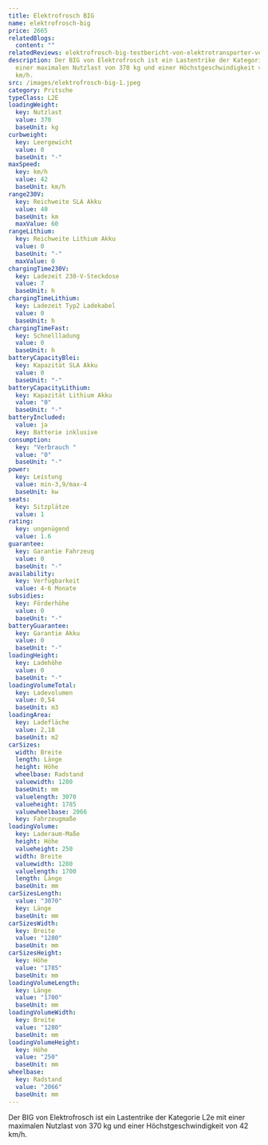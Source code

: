 ```yaml
---
title: Elektrofrosch BIG
name: elektrofrosch-big
price: 2665
relatedBlogs:
  content: ""
relatedReviews: elektrofrosch-big-testbericht-von-elektrotransporter-vergleich
description: Der BIG von Elektrofrosch ist ein Lastentrike der Kategorie L2e mit
  einer maximalen Nutzlast von 370 kg und einer Höchstgeschwindigkeit von 42
  km/h.
src: /images/elektrofrosch-big-1.jpeg
category: Pritsche
typeClass: L2E
loadingWeight:
  key: Nutzlast
  value: 370
  baseUnit: kg
curbweight:
  key: Leergewicht
  value: 0
  baseUnit: "-"
maxSpeed:
  key: km/h
  value: 42
  baseUnit: km/h
range230V:
  key: Reichweite SLA Akku
  value: 40
  baseUnit: km
  maxValue: 60
rangeLithium:
  key: Reichweite Lithium Akku
  value: 0
  baseUnit: "-"
  maxValue: 0
chargingTime230V:
  key: Ladezeit 230-V-Steckdose
  value: 7
  baseUnit: h
chargingTimeLithium:
  key: Ladezeit Typ2 Ladekabel
  value: 0
  baseUnit: h
chargingTimeFast:
  key: Schnellladung
  value: 0
  baseUnit: h
batteryCapacityBlei:
  key: Kapazität SLA Akku
  value: 0
  baseUnit: "-"
batteryCapacityLithium:
  key: Kapazität Lithium Akku
  value: "0"
  baseUnit: "-"
batteryIncluded:
  value: ja
  key: Batterie inklusive
consumption:
  key: "Verbrauch "
  value: "0"
  baseUnit: "-"
power:
  key: Leistung
  value: min-3,9/max-4
  baseUnit: kw
seats:
  key: Sitzplätze
  value: 1
rating:
  key: ungenügend
  value: 1.6
guarantee:
  key: Garantie Fahrzeug
  value: 0
  baseUnit: "-"
availability:
  key: Verfügbarkeit
  value: 4-6 Monate
subsidies:
  key: Förderhöhe
  value: 0
  baseUnit: "-"
batteryGuarantee:
  key: Garantie Akku
  value: 0
  baseUnit: "-"
loadingHeight:
  key: Ladehöhe
  value: 0
  baseUnit: "-"
loadingVolumeTotal:
  key: Ladevolumen
  value: 0,54
  baseUnit: m3
loadingArea:
  key: Ladefläche
  value: 2,18
  baseUnit: m2
carSizes:
  width: Breite
  length: Länge
  height: Höhe
  wheelbase: Radstand
  valuewidth: 1280
  baseUnit: mm
  valuelength: 3070
  valueheight: 1785
  valuewheelbase: 2066
  key: Fahrzeugmaße
loadingVolume:
  key: Laderaum-Maße
  height: Höhe
  valueheight: 250
  width: Breite
  valuewidth: 1280
  valuelength: 1700
  length: Länge
  baseUnit: mm
carSizesLength:
  value: "3070"
  key: Länge
  baseUnit: mm
carSizesWidth:
  key: Breite
  value: "1280"
  baseUnit: mm
carSizesHeight:
  key: Höhe
  value: "1785"
  baseUnit: mm
loadingVolumeLength:
  key: Länge
  value: "1700"
  baseUnit: mm
loadingVolumeWidth:
  key: Breite
  value: "1280"
  baseUnit: mm
loadingVolumeHeight:
  key: Höhe
  value: "250"
  baseUnit: mm
wheelbase:
  key: Radstand
  value: "2066"
  baseUnit: mm
---
```

Der BIG von Elektrofrosch ist ein Lastentrike der Kategorie L2e mit einer maximalen Nutzlast von 370 kg und einer Höchstgeschwindigkeit von 42 km/h.